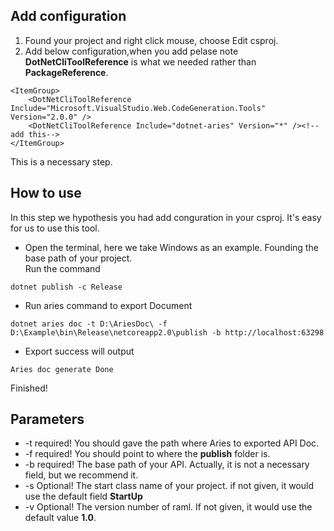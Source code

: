 ## Add configuration
1. Found your project and right click mouse, choose Edit csproj.
2. Add below configuration,when you add pelase note <b>DotNetCliToolReference</b> is what we needed rather than <b>PackageReference</b>.
```
<ItemGroup>
    <DotNetCliToolReference Include="Microsoft.VisualStudio.Web.CodeGeneration.Tools" Version="2.0.0" />
    <DotNetCliToolReference Include="dotnet-aries" Version="*" /><!--add this-->
</ItemGroup>
```
This is a necessary step.

## How to use 
In this step we hypothesis you had add conguration in your csproj. It's easy for us to use this tool.<br>
- Open the terminal, here we take Windows as an example. Founding the base path of your project.<br>
Run the command
```
dotnet publish -c Release
```
- Run aries command to export Document
```
dotnet aries doc -t D:\AriesDoc\ -f D:\Example\bin\Release\netcoreapp2.0\publish -b http://localhost:63298
```
- Export success will output
```
Aries doc generate Done
```
Finished!

## Parameters 
 - -t required! You should gave the path where Aries to exported API Doc.
 - -f required! You should point to where the <b>publish</b> folder is.
 - -b required! The base path of your API. Actually, it is not a necessary field, but we recommend it. 
 - -s Optional! The start class name of your project. if not given, it would use the default field <b>StartUp</b>
 - -v Optional! The version number of raml. If not given, it would use the default value <b>1.0</b>.